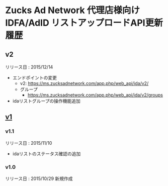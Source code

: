 # Zucks Ad Network 代理店様向けIDFA/AdID リストアップロードAPI更新履歴

## v2

リリース日 : 2015/12/14

* エンドポイントの変更
    * v2: https://ms.zucksadnetwork.com/app.php/web_api/ida/v2/
    * グループ
        * https://ms.zucksadnetwork.com/app.php/web_api/ida/v2/groups
* idaリストグループの操作機能追加

## [v1](./archives/v1/)
### v1.1
リリース日 : 2015/11/10
* idaリストのステータス確認の追加

### v1.0
リリース日 : 2015/10/29
新規作成
